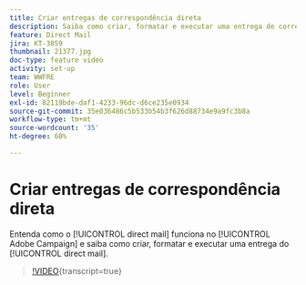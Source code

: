```yaml
---
title: Criar entregas de correspondência direta
description: Saiba como criar, formatar e executar uma entrega de correspondência direta.
feature: Direct Mail
jira: KT-3859
thumbnail: 21377.jpg
doc-type: feature video
activity: set-up
team: WWFRE
role: User
level: Beginner
exl-id: 82119bde-daf1-4233-96dc-d6ce235e0934
source-git-commit: 35e036486c5b533b54b3f626d88734e9a9fc3b8a
workflow-type: tm+mt
source-wordcount: '35'
ht-degree: 60%

---
```


# Criar entregas de correspondência direta

Entenda como o [!UICONTROL direct mail] funciona no [!UICONTROL Adobe Campaign] e saiba como criar, formatar e executar uma entrega do [!UICONTROL direct mail].

>[!VIDEO](https://video.tv.adobe.com/v/21377?quality=12&learn=on){transcript=true}
